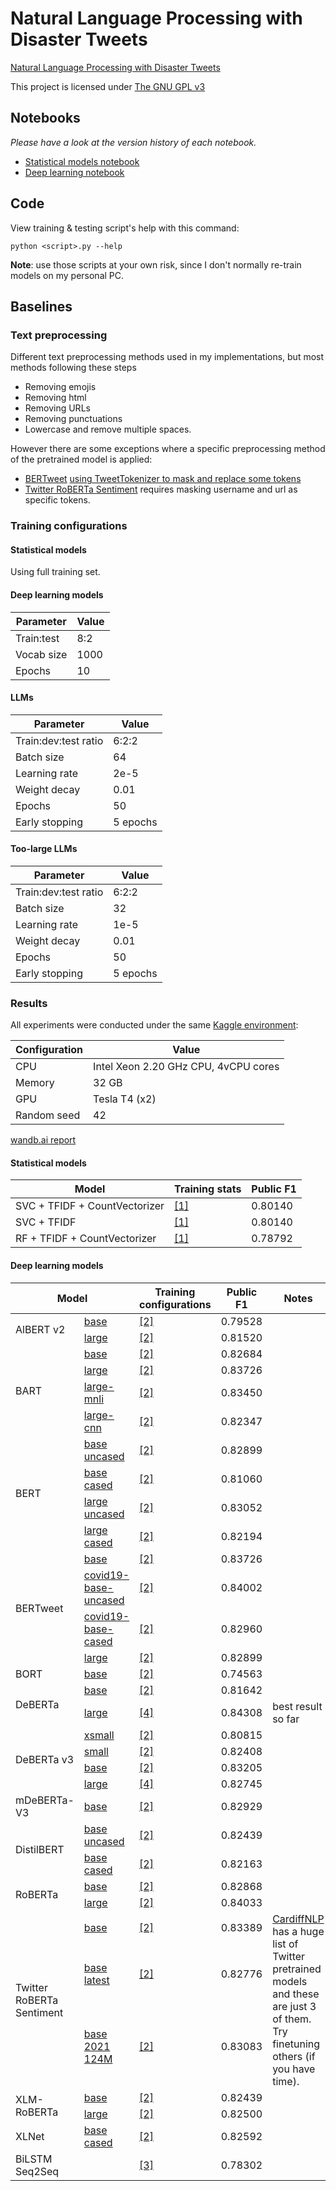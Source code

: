 # Natural Language Processing with Disaster Tweets
[Natural Language Processing with Disaster Tweets](https://www.kaggle.com/competitions/nlp-getting-started)

This project is licensed under [The GNU GPL v3](LICENSE)

## Notebooks

*Please have a look at the version history of each notebook.*

- [Statistical models notebook](https://www.kaggle.com/code/trhgquan/disaster-tweet-tfidf)
- [Deep learning notebook](https://www.kaggle.com/code/trhgquan/disaster-tweet-with-llms)

## Code

View training & testing script's help with this command:
```
python <script>.py --help
```

**Note**: use those scripts at your own risk, since I don't normally re-train models on my personal PC.

## Baselines

### Text preprocessing
Different text preprocessing methods used in my implementations, but most methods following these steps

- Removing emojis
- Removing html
- Removing URLs
- Removing punctuations
- Lowercase and remove multiple spaces.

However there are some exceptions where a specific preprocessing method of the pretrained model is applied:

- [BERTweet](https://huggingface.co/vinai/bertweet-large) [using TweetTokenizer to mask and replace some tokens](https://github.com/VinAIResearch/BERTweet#-normalize-raw-input-tweets)
- [Twitter RoBERTa Sentiment](https://huggingface.co/cardiffnlp/twitter-roberta-base-2021-124m) requires masking username and url as specific tokens.

### Training configurations

#### Statistical models
Using full training set.

#### Deep learning models

| Parameter  | Value |
| ---------- | ----- |
| Train:test | 8:2   |
| Vocab size | 1000  |
| Epochs     | 10    |

#### LLMs

| Parameter            | Value    |
| -------------------- | -------- |
| Train:dev:test ratio | 6:2:2    |
| Batch size           | 64       |
| Learning rate        | 2e-5     |
| Weight decay         | 0.01     |
| Epochs               | 50       |
| Early stopping       | 5 epochs |

#### Too-large LLMs

| Parameter            | Value    |
| -------------------- | -------- |
| Train:dev:test ratio | 6:2:2    |
| Batch size           | 32       |
| Learning rate        | 1e-5     |
| Weight decay         | 0.01     |
| Epochs               | 50       |
| Early stopping       | 5 epochs |

### Results

All experiments were conducted under the same [Kaggle environment](https://www.kaggle.com/code/bconsolvo/hardware-available-on-kaggle):

| Configuration | Value                                |
| ------------- | ------------------------------------ |
| CPU           | Intel Xeon 2.20 GHz CPU, 4vCPU cores |
| Memory        | 32 GB                                |
| GPU           | Tesla T4 (x2)                        |
| Random seed   | 42                                   |


[wandb.ai report](https://api.wandb.ai/links/khongsomeo/5rxjwfn6)

#### Statistical models

| Model                         | Training stats             | Public F1 |
| ----------------------------- | -------------------------- | --------- |
| SVC + TFIDF + CountVectorizer | [[1]](#statistical-models) | 0.80140   |
| SVC + TFIDF                   | [[1]](#statistical-models) | 0.80140   |
| RF + TFIDF + CountVectorizer  | [[1]](#statistical-models) | 0.78792   |


#### Deep learning models

<table>
<thead>
    <tr>
        <th colspan="2">Model</th>
        <th>Training configurations</th>
        <th>Public F1</th>
        <th>Notes</th>
    </tr>
</thead>
<tbody>
    <tr>
        <td rowspan="2">AlBERT v2</td>
        <td><a href="https://huggingface.co/albert-base-v2">base</a></td>
        <td><a href="#LLMS">[2]</a></td>
        <td>0.79528</td>
        <td></td>
    </tr>
    <tr>
        <td><a href="https://huggingface.co/albert-large-v2">large</a></td>
        <td><a href="#LLMS">[2]</a></td>
        <td>0.81520</td>
        <td></td>
    </tr>
    <tr>
        <td rowspan="4">BART</td>
        <td><a href="https://huggingface.co/facebook/bart-base">base</a></td>
        <td><a href="#LLMS">[2]</a></td>
        <td>0.82684</td>
        <td></td>
    </tr>
    <tr>
        <td><a href="https://huggingface.co/facebook/bart-large">large</a></td>
        <td><a href="#LLMS">[2]</a></td>
        <td>0.83726</td>
        <td></td>
    </tr>
    <tr>
        <td><a href="https://huggingface.co/facebook/bart-large-mnli">large-mnli</a></td>
        <td><a href="#LLMS">[2]</a></td>
        <td>0.83450</td>
        <td></td>
    </tr>
    <tr>
        <td><a href="https://huggingface.co/facebook/bart-large-cnn">large-cnn</a></td>
        <td><a href="#LLMS">[2]</a></td>
        <td>0.82347</td>
        <td></td>
    </tr>
    <tr>
        <td rowspan="4">BERT</td>
        <td><a href="https://huggingface.co/bert-base-uncased">base uncased</a></td>
        <td><a href="#LLMS">[2]</a></td>
        <td>0.82899</td>
        <td></td>
    </tr>
    <tr>
        <td><a href="https://huggingface.co/bert-base-cased">base cased</a></td>
        <td><a href="#LLMS">[2]</a></td>
        <td>0.81060</td>
        <td></td>
    </tr>
    <tr>
        <td><a href="https://huggingface.co/bert-large-uncased">large uncased</a></td>
        <td><a href="#LLMS">[2]</a></td>
        <td>0.83052</td>
        <td></td>
    </tr>
    <tr>
        <td><a href="https://huggingface.co/bert-large-cased">large cased</a></td>
        <td><a href="#LLMS">[2]</a></td>
        <td>0.82194</td>
        <td></td>
    </tr>
    <tr>
        <td rowspan="4">BERTweet</td>
        <td><a href="https://huggingface.co/vinai/bertweet-base">base</a></td>
        <td><a href="#LLMS">[2]</a></td>
        <td>0.83726</td>
        <td></td>
    </tr>
    <tr>
        <td><a href="https://huggingface.co/vinai/bertweet-covid19-base-uncased">covid19-base-uncased</a></td>
        <td><a href="#LLMS">[2]</a></td>
        <td>0.84002</td>
        <td></td>
    </tr>
    <tr>
        <td><a href="https://huggingface.co/vinai/bertweet-covid19-base-cased">covid19-base-cased</a></td>
        <td><a href="#LLMS">[2]</a></td>
        <td>0.82960</td>
        <td></td>
    </tr>
    <tr>
        <td><a href="https://huggingface.co/vinai/bertweet-large">large</a></td>
        <td><a href="#LLMS">[2]</a></td>
        <td>0.82899</td>
        <td></td>
    </tr>
    <tr>
        <td>BORT</td>
        <td><a href="https://huggingface.co/amazon/bort">base</a></td>
        <td><a href="#LLMS">[2]</a></td>
        <td>0.74563</td>
        <td></td>
    </tr>
    <tr>
        <td rowspan="2">DeBERTa</td>
        <td><a href="https://huggingface.co/microsoft/deberta-base">base</a></td>
        <td><a href="#LLMS">[2]</a></td>
        <td>0.81642</td>
        <td></td>
    </tr>
    <tr>
        <td><a href="https://huggingface.co/microsoft/deberta-large">large</a></td>
		<td><a href="#too-large-llms">[4]</a></td>
        <td>0.84308</td>
        <td>best result so far</td>
    </tr>
    <tr>
    <td rowspan="4">DeBERTa v3</td>
        <td><a href="https://huggingface.co/microsoft/deberta-v3-xsmall">xsmall</a></td>
        <td><a href="#LLMS">[2]</a></td>
        <td>0.80815</td>
        <td></td>
    </tr>
    <tr>
        <td><a href="https://huggingface.co/microsoft/deberta-v3-small">small</a></td>
        <td><a href="#LLMS">[2]</a></td>
        <td>0.82408</td>
        <td></td>
    </tr>
    <tr>
        <td><a href="https://huggingface.co/microsoft/deberta-v3-base">base</a></td>
        <td><a href="#LLMS">[2]</a></td>
        <td>0.83205</td>
        <td></td>
    </tr>
    <tr>
        <td><a href="https://huggingface.co/microsoft/deberta-v3-large">large</a></td>
        <td><a href="#too-large-llms">[4]</a></td>
        <td>0.82745</td>
        <td></td>
    </tr>
    <tr>
        <td>mDeBERTa-V3</td>
        <td><a href="https://huggingface.co/microsoft/mdeberta-v3-base">base</a></td>
        <td><a href="#LLMS">[2]</a></td>
        <td>0.82929</td>
        <td></td>
    </tr>
    <tr>
        <td rowspan="2">DistilBERT</td>
        <td><a href="https://huggingface.co/distilbert-base-uncased">base uncased</a></td>
        <td><a href="#LLMS">[2]</a></td>
        <td>0.82439</td>
        <td></td>
    </tr>
    <tr>
        <td><a href="https://huggingface.co/distilbert-base-cased">base cased</a></td>
        <td><a href="#LLMS">[2]</a></td>
        <td>0.82163</td>
        <td></td>
    </tr>
    <tr>
        <td rowspan="2">RoBERTa</td>
        <td><a href="https://huggingface.co/roberta-base">base</a></td>
        <td><a href="#LLMS">[2]</a></td>
        <td>0.82868</td>
        <td></td>
    </tr>
    <tr>
        <td><a href="https://huggingface.co/roberta-large">large</a></td>
        <td><a href="#LLMS">[2]</a></td>
        <td>0.84033</td>
        <td></td>
    </tr>
    <tr>
        <td rowspan="3">Twitter RoBERTa Sentiment</td>
        <td><a href="https://huggingface.co/cardiffnlp/twitter-roberta-base-sentiment">base</a></td>
        <td><a href="#LLMS">[2]</a></td>
        <td>0.83389</td>
        <td rowspan="3"><a href="https://huggingface.co/cardiffnlp">CardiffNLP</a> has a huge list of Twitter pretrained models and these are just 3 of them. Try finetuning others (if you have time).</td>
    </tr>
    <tr>
        <td><a href="https://huggingface.co/cardiffnlp/twitter-roberta-base-sentiment-latest">base latest</a></td>
        <td><a href="#LLMS">[2]</a></td>
        <td>0.82776</td>
    </tr>
    <tr>
        <td><a href="https://huggingface.co/cardiffnlp/twitter-roberta-base-2021-124m">base 2021 124M</a></td>
        <td><a href="#LLMS">[2]</a></td>
        <td>0.83083</td>
    </tr>
    <tr>
        <td rowspan="2">XLM-RoBERTa</td>
        <td><a href="https://huggingface.co/xlm-roberta-base">base</a></td>
        <td><a href="#LLMS">[2]</a></td>
        <td>0.82439</td>
        <td></td>
    </tr>
    <tr>
        <td><a href="https://huggingface.co/xlm-roberta-large">large</a></td>
        <td><a href="#LLMS">[2]</a></td>
        <td>0.82500</td>
        <td></td>
    </tr>
    <tr>
        <td>XLNet</td>
        <td><a href="https://huggingface.co/xlnet-base-cased">base cased</a></td>
        <td><a href="#LLMS">[2]</a></td>
        <td>0.82592</td>
        <td></td>
    </tr>
    <tr>
        <td>BiLSTM Seq2Seq</td>
        <td></td>
        <td><a href="#deep-learning-models">[3]</a></td>
        <td>0.78302</td>
        <td></td>
    </tr>
</tbody>
</table>